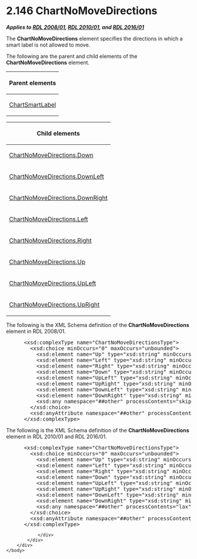 <html dir="LTR" xmlns:mshelp="http://msdn.microsoft.com/mshelp" xmlns:ddue="http://ddue.schemas.microsoft.com/authoring/2003/5" xmlns:xlink="http://www.w3.org/1999/xlink" xmlns:tool="http://www.microsoft.com/tooltip">
    <head>
        <meta http-equiv="Content-Type" content="text/html; CHARSET=utf-8"></meta>
        <meta name="save" content="history"></meta>
        <title>2.146 ChartNoMoveDirections</title>
        <xml>
            <mshelp:toctitle title="2.146 ChartNoMoveDirections"></mshelp:toctitle>
            <mshelp:rltitle title="[MS-RDL]: ChartNoMoveDirections"></mshelp:rltitle>
            <mshelp:keyword index="A" term="4e832340-f0f2-4e38-8c6a-4cee91e4a833"></mshelp:keyword>
            <mshelp:attr name="DCSext.ContentType" value="open specification"></mshelp:attr>
            <mshelp:attr name="AssetID" value="4e832340-f0f2-4e38-8c6a-4cee91e4a833"></mshelp:attr>
            <mshelp:attr name="TopicType" value="kbRef"></mshelp:attr>
            <mshelp:attr name="DCSext.Title" value="[MS-RDL]: ChartNoMoveDirections" />
        </xml>
    </head>
    <body>
        <div id="header">
            <h1 class="heading">2.146 ChartNoMoveDirections</h1>
        </div>
        <div id="mainSection">
            <div id="mainBody">
                <div id="allHistory" class="saveHistory"></div>
                <div id="sectionSection0" class="section" name="collapseableSection">
                    

<p><b><i>Applies to </i></b><a href="1e855f94-4617-47e4-b89e-0856c6cb420f.htm"><b><i>RDL 2008/01</i></b></a><b><i>,
</i></b><a href="3428e690-a348-4ec7-8a6a-8efb42d2cdee.htm"><b><i>RDL 2010/01</i></b></a><b><i>,
and </i></b><a href="52ce3983-2bfc-4e72-9359-42aaf5fe4509.htm"><b><i>RDL 2016/01</i></b></a></p>

<p>The <b>ChartNoMoveDirections</b> element specifies the
directions in which a smart label is not allowed to move.</p>

<p>The following are the parent and child elements of the <b>ChartNoMoveDirections</b>
element.</p>

<table>
 <thead>
  <tr>
   <th>
   <p>Parent elements</p>
   </th>
  </tr>
 </thead>
 <tr>
  <td>
  <p><a href="40311f42-08d3-41d4-8ca7-184ae633299d.htm">ChartSmartLabel</a></p>
  </td>
 </tr>
</table>

<p> </p>

<table>
 <thead>
  <tr>
   <th>
   <p>Child elements</p>
   </th>
  </tr>
 </thead>
 <tr>
  <td>
  <p><a href="9f87f4ff-a638-4e0c-9459-f18b48346468.htm">ChartNoMoveDirections.Down</a></p>
  </td>
 </tr>
 <tr>
  <td>
  <p><a href="57cb429d-89e7-4158-9369-7527cc544bae.htm">ChartNoMoveDirections.DownLeft</a></p>
  </td>
 </tr>
 <tr>
  <td>
  <p><a href="289bbe15-ef13-41ac-b57a-ade6920d143d.htm">ChartNoMoveDirections.DownRight</a></p>
  </td>
 </tr>
 <tr>
  <td>
  <p><a href="75dc3f06-189e-461d-bb68-22aba5df076b.htm">ChartNoMoveDirections.Left</a></p>
  </td>
 </tr>
 <tr>
  <td>
  <p><a href="9531d01d-2a18-4502-a463-a0c37382d3f7.htm">ChartNoMoveDirections.Right</a></p>
  </td>
 </tr>
 <tr>
  <td>
  <p><a href="43f45e4c-e75d-4285-95ae-e562b4f4a0af.htm">ChartNoMoveDirections.Up</a></p>
  </td>
 </tr>
 <tr>
  <td>
  <p><a href="ee183369-8f63-4e55-a796-45d92413d1ba.htm">ChartNoMoveDirections.UpLeft</a></p>
  </td>
 </tr>
 <tr>
  <td>
  <p><a href="78aa6344-e63f-431a-a9e0-c4584091668b.htm">ChartNoMoveDirections.UpRight</a></p>
  </td>
 </tr>
</table>

<p>The following is the XML Schema definition of the <b>ChartNoMoveDirections</b>
element in RDL 2008/01.</p>

<dl>
<dd>
<div><pre> &lt;xsd:complexType name=&quot;ChartNoMoveDirectionsType&quot;&gt;
   &lt;xsd:choice minOccurs=&quot;0&quot; maxOccurs=&quot;unbounded&quot;&gt;
     &lt;xsd:element name=&quot;Up&quot; type=&quot;xsd:string&quot; minOccurs=&quot;0&quot; /&gt;
     &lt;xsd:element name=&quot;Left&quot; type=&quot;xsd:string&quot; minOccurs=&quot;0&quot; /&gt;
     &lt;xsd:element name=&quot;Right&quot; type=&quot;xsd:string&quot; minOccurs=&quot;0&quot; /&gt;
     &lt;xsd:element name=&quot;Down&quot; type=&quot;xsd:string&quot; minOccurs=&quot;0&quot; /&gt;
     &lt;xsd:element name=&quot;UpLeft&quot; type=&quot;xsd:string&quot; minOccurs=&quot;0&quot; /&gt;
     &lt;xsd:element name=&quot;UpRight&quot; type=&quot;xsd:string&quot; minOccurs=&quot;0&quot; /&gt;
     &lt;xsd:element name=&quot;DownLeft&quot; type=&quot;xsd:string&quot; minOccurs=&quot;0&quot; /&gt;
     &lt;xsd:element name=&quot;DownRight&quot; type=&quot;xsd:string&quot; minOccurs=&quot;0&quot; /&gt;
     &lt;xsd:any namespace=&quot;##other&quot; processContents=&quot;skip&quot; /&gt;
   &lt;/xsd:choice&gt;
   &lt;xsd:anyAttribute namespace=&quot;##other&quot; processContents=&quot;skip&quot; /&gt;
 &lt;/xsd:complexType&gt;
</pre></div>
</dd></dl>

<p>The following is the XML Schema definition of the <b>ChartNoMoveDirections</b>
element in RDL 2010/01 and RDL 2016/01.</p>

<dl>
<dd>
<div><pre> &lt;xsd:complexType name=&quot;ChartNoMoveDirectionsType&quot;&gt;
   &lt;xsd:choice minOccurs=&quot;0&quot; maxOccurs=&quot;unbounded&quot;&gt;
     &lt;xsd:element name=&quot;Up&quot; type=&quot;xsd:string&quot; minOccurs=&quot;0&quot; /&gt;
     &lt;xsd:element name=&quot;Left&quot; type=&quot;xsd:string&quot; minOccurs=&quot;0&quot; /&gt;
     &lt;xsd:element name=&quot;Right&quot; type=&quot;xsd:string&quot; minOccurs=&quot;0&quot; /&gt;
     &lt;xsd:element name=&quot;Down&quot; type=&quot;xsd:string&quot; minOccurs=&quot;0&quot; /&gt;
     &lt;xsd:element name=&quot;UpLeft&quot; type=&quot;xsd:string&quot; minOccurs=&quot;0&quot; /&gt;
     &lt;xsd:element name=&quot;UpRight&quot; type=&quot;xsd:string&quot; minOccurs=&quot;0&quot; /&gt;
     &lt;xsd:element name=&quot;DownLeft&quot; type=&quot;xsd:string&quot; minOccurs=&quot;0&quot; /&gt;
     &lt;xsd:element name=&quot;DownRight&quot; type=&quot;xsd:string&quot; minOccurs=&quot;0&quot; /&gt;
     &lt;xsd:any namespace=&quot;##other&quot; processContents=&quot;lax&quot; /&gt;
   &lt;/xsd:choice&gt;
   &lt;xsd:anyAttribute namespace=&quot;##other&quot; processContents=&quot;lax&quot; /&gt;
 &lt;/xsd:complexType&gt;
</pre></div>
</dd></dl>


                </div>
            </div>
        </div>
    </body>
</html>